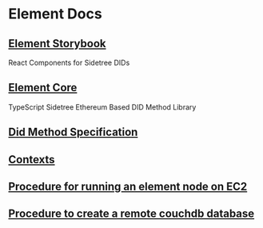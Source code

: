 # Element Docs

## [Element Storybook](./storybook)

React Components for Sidetree DIDs

## [Element Core](./element-core)

TypeScript Sidetree Ethereum Based DID Method Library

## [Did Method Specification](./did-method-spec)

## [Contexts](./contexts)

## [Procedure for running an element node on EC2](./ec2-instructions.md)

## [Procedure to create a remote couchdb database](./couchdb.md)